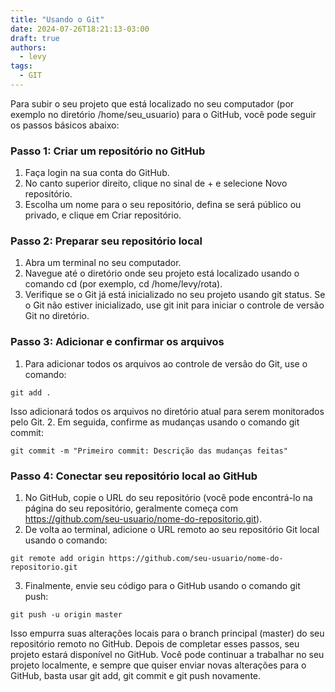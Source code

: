 ```yaml
---
title: "Usando o Git"
date: 2024-07-26T18:21:13-03:00
draft: true
authors:
  - levy
tags:
  - GIT
---
```


Para subir o seu projeto que está localizado no seu computador (por exemplo no diretório /home/seu_usuario) para o GitHub, você pode seguir os passos básicos abaixo:

### Passo 1: Criar um repositório no GitHub
1.	Faça login na sua conta do GitHub.
2.	No canto superior direito, clique no sinal de + e selecione Novo repositório.
3.	Escolha um nome para o seu repositório, defina se será público ou privado, e clique em Criar repositório.

### Passo 2: Preparar seu repositório local
1.	Abra um terminal no seu computador.
2.	Navegue até o diretório onde seu projeto está localizado usando o comando cd (por exemplo, cd /home/levy/rota).
3.	Verifique se o Git já está inicializado no seu projeto usando git status. Se o Git não estiver inicializado, use git init para iniciar o controle de versão Git no diretório.

### Passo 3: Adicionar e confirmar os arquivos
1.	Para adicionar todos os arquivos ao controle de versão do Git, use o comando:
```
git add .
```
Isso adicionará todos os arquivos no diretório atual para serem monitorados pelo Git.
2.	Em seguida, confirme as mudanças usando o comando git commit:
```
git commit -m "Primeiro commit: Descrição das mudanças feitas"
```
### Passo 4: Conectar seu repositório local ao GitHub

1.	No GitHub, copie o URL do seu repositório (você pode encontrá-lo na página do seu repositório, geralmente começa com https://github.com/seu-usuario/nome-do-repositorio.git).
2.	De volta ao terminal, adicione o URL remoto ao seu repositório Git local usando o comando:
```
git remote add origin https://github.com/seu-usuario/nome-do-repositorio.git
```
3.	Finalmente, envie seu código para o GitHub usando o comando git push:
```
git push -u origin master
```

Isso empurra suas alterações locais para o branch principal (master) do seu repositório remoto no GitHub.
Depois de completar esses passos, seu projeto estará disponível no GitHub. Você pode continuar a trabalhar no seu projeto localmente, e sempre que quiser enviar novas alterações para o GitHub, basta usar git add, git commit e git push novamente.


